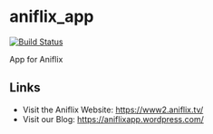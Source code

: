 # aniflix_app
[![Build Status](https://dev.azure.com/aniflix/Aniflix%20App/_apis/build/status/d0mmi.Aniflix-App?branchName=master)](https://dev.azure.com/aniflix/Aniflix%20App/_build/latest?definitionId=1&branchName=master)

App for Aniflix

## Links

- Visit the Aniflix Website: https://www2.aniflix.tv/
- Visit our Blog: https://aniflixapp.wordpress.com/
